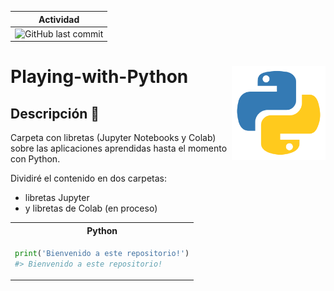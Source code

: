 | Actividad |
|---|
|![GitHub last commit](https://img.shields.io/github/last-commit/vilcagamarracf/Playing-with-Python?color=g)|

<!-- <center>
   <div class='row'>
   <img src='https://colab.research.google.com/img/colab_favicon_256px.png' width=10%>
   <img src='https://www.dataquest.io/wp-content/uploads/2020/05/python_logo.png' width=10%>
   <img src='https://upload.wikimedia.org/wikipedia/commons/thumb/3/38/Jupyter_logo.svg/883px-Jupyter_logo.svg.png' width=8%>
   <img src= 'https://media1.tenor.com/images/48e1afc1fbdc8fa9ed3a8ab5ebb04b91/tenor.gif' width=14%>
   </div>
 </center> -->


# Playing-with-Python <img src="python_logo.png" align="right" width="150" />

## Descripción 🚀

Carpeta con libretas (Jupyter Notebooks y Colab) sobre las aplicaciones aprendidas hasta el momento con Python.

Dividiré el contenido en dos carpetas:
- libretas Jupyter
- y libretas de Colab (en proceso)

<table>
<tr>
<th> Python </th>
</tr>
<tr>

<td>

``` python
print('Bienvenido a este repositorio!')
#> Bienvenido a este repositorio!
```

</td>

</tr>
</table>
